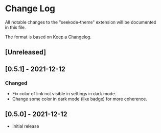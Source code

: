 # Change Log

All notable changes to the "seekode-theme" extension will be documented in this file.

The format is based on [Keep a Changelog](http://keepachangelog.com/).

## [Unreleased]

## [0.5.1] - 2021-12-12
### Changed
- Fix color of link not visible in settings in dark mode.
- Change some color in dark mode (like badge) for more coherence.

## [0.5.0] - 2021-12-12
- Initial release
